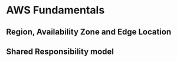 # AWS Fundamentals

## Region, Availability Zone and Edge Location



## Shared Responsibility model
